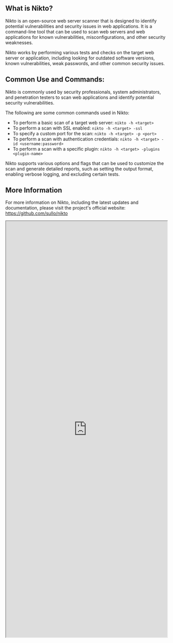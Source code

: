 ## What is Nikto?
Nikto is an open-source web server scanner that is designed to identify potential vulnerabilities and security issues in web applications. It is a command-line tool that can be used to scan web servers and web applications for known vulnerabilities, misconfigurations, and other security weaknesses.

Nikto works by performing various tests and checks on the target web server or application, including looking for outdated software versions, known vulnerabilities, weak passwords, and other common security issues.

## Common Use and Commands:
Nikto is commonly used by security professionals, system administrators, and penetration testers to scan web applications and identify potential security vulnerabilities.

The following are some common commands used in Nikto:

-   To perform a basic scan of a target web server: `nikto -h <target>`
-   To perform a scan with SSL enabled: `nikto -h <target> -ssl`
-   To specify a custom port for the scan: `nikto -h <target> -p <port>`
-   To perform a scan with authentication credentials: `nikto -h <target> -id <username:password>`
-   To perform a scan with a specific plugin: `nikto -h <target> -plugins <plugin-name>`

Nikto supports various options and flags that can be used to customize the scan and generate detailed reports, such as setting the output format, enabling verbose logging, and excluding certain tests.

## More Information
For more information on Nikto, including the latest updates and documentation, please visit the project's official website: https://github.com/sullo/nikto

<iframe src="https://github.com/sullo/nikto" width="100%" height="1300"></iframe>
